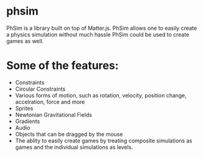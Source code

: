 # phsim
PhSim is a library built on top of Matter.js. PhSim allows one to easily create a physics simulation without much hassle
PhSim could be used to create games as well.

# Some of the features:

<ul>
<li>Constraints</li>
<li>Circular Constraints</li>
<li>Various forms of motion, such as rotation, velocity, position change, accelration, force and more</li>
<li>Sprites</li>
<li>Newtonian Gravitational Fields</li>
<li>Gradients</li>
<li>Audio</li>
<li>Objects that can be dragged by the mouse</li>
<li>The ablity to easily create games by treating composite simulations as games and the individual simulations as levels.</li>
</ul>
